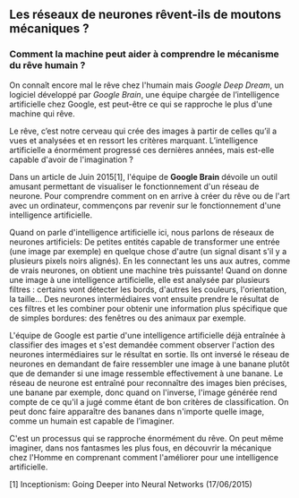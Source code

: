 ## Les réseaux de neurones rêvent-ils de moutons mécaniques ?

### Comment la machine peut aider à comprendre le mécanisme du rêve humain ?

On connaît encore mal le rêve chez l'humain mais *Google Deep Dream*, un logiciel développé par *Google Brain*, une équipe chargée de l’intelligence artificielle chez Google, est peut-être ce qui se rapproche le plus d'une machine qui rêve.

Le rêve, c’est notre cerveau qui crée des images à partir de celles qu’il a vues et analysées et en ressort les critères marquant. L’intelligence artificielle a énormément progressé ces dernières années, mais est-elle capable d'avoir de l'imagination ?

Dans un article de Juin 2015[1], l'équipe de **Google Brain** dévoile un outil amusant permettant de visualiser le fonctionnement d'un réseau de neurone. Pour comprendre comment on en arrive à créer du rêve ou de l'art avec un ordinateur, commençons par revenir sur le fonctionnement d'une intelligence artificielle.

Quand on parle d'intelligence artificielle ici, nous parlons de réseaux de neurones artificiels: De petites entités capable de transformer une entrée (une image par exemple) en quelque chose d'autre (un signal disant s'il y a plusieurs pixels noirs alignés). En les connectant les uns aux autres, comme de vrais neurones, on obtient une machine très puissante! Quand on donne une image à une intelligence artificielle, elle est analysée par plusieurs filtres : certains vont détecter les bords, d'autres les couleurs, l'orientation, la taille... Des neurones intermédiaires vont ensuite prendre le résultat de ces filtres et les combiner pour obtenir une information plus spécifique que de simples bordures: des fenêtres ou des animaux par exemple.

L'équipe de Google est partie d'une intelligence artificielle déjà entraînée à classifier des images et s'est demandée comment observer l'action des neurones intermédiaires sur le résultat en sortie. Ils ont inversé le réseau de neurones en demandant de faire ressembler une image à une banane plutôt que de demander si une image ressemble effectivement à une banane. Le réseau de neurone est entraîné pour reconnaître des images bien précises, une banane par exemple, donc quand on l'inverse, l'image générée rend compte de ce qu'il a jugé comme étant de bon critères de classification. On peut donc faire apparaître des bananes dans n'importe quelle image, comme un humain est capable de l’imaginer.

C'est un processus qui se rapproche énormément du rêve. On peut même imaginer, dans nos fantasmes les plus fous, en découvrir la mécanique chez l'Homme en comprenant comment l'améliorer pour une intelligence artificielle.

[1] Inceptionism: Going Deeper into Neural Networks (17/06/2015)

